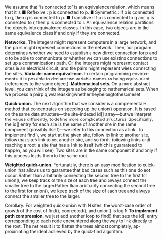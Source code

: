 We assume that “is connected to” is an equivalence relation, which means that it is
■ Reflexive : p is connected to p.
■ Symmetric : If p is connected to q, then q is connected to p.
■ Transitive : If p is connected to q and q is connected to r, then p is connected to r.
An equivalence relation partitions the objects into equivalence classes. In this case, two objects are in the same equivalence class if and only if they are connected.


**Networks.** The integers might represent computers in a large network, and the pairs might represent connections in the network. Then, our program determines whether we need to establish a new direct connection for p and q to be able
to communicate or whether we can use existing connections to set up a communications path. Or, the integers might represent contact sites in an electrical circuit, and the pairs might represent wires connecting the sites.
**Variable-name equivalence.** In certain programming environ- ments, it is possible to declare two variable names as being equiv- alent (references to the same object).
**Mathematical sets.** On a more abstract level, you can think of the integers as belonging to mathematical sets. When we process a pairp q,weareaskingwhethertheybelongtothesameset



**Quick-union.** The next algorithm that we consider is a complementary method that concentrates on speeding up the union() operation. 
It is based on the same data structure—the site-indexed id[] array—but we interpret the values differently, to define more complicated
structures. Specifically, the id[] entry for each site is the name of another site in the same component (possibly
itself)—we refer to this connection as a link. To implement find(), we start at the given site, follow its link to another site, follow that site’s link to yet
another site, and so forth, following links until reaching a root, a site that has a link to itself (which is guaranteed to happen, as you will see). Two
sites are in the same component if and only if this process leads them to the same root.
 
 **Weighted quick-union.** Fortunately, there is an easy modification to quick-union that allows us to guarantee that bad cases such as this one do
 not occur. Rather than arbitrarily connecting the second tree to the first for union(), we keep track of the size of each tree and always connect the
 smaller tree to the larger.Rather than arbitrarily connecting the second tree to the first for union(), we keep track of the size of each tree and always connect the
 smaller tree to the larger.
 
 Corollary. For weighted quick-union with N sites, the worst-case order of growth of the cost of find(), connected(), and union() is log N
 **To implement path compression**, we just add another loop to find() that sets the id[] entry corresponding to each node encountered along the way to link directly to the root. 
 The net result is to flatten the trees almost completely, ap- proximating the ideal achieved by the quick-find algorithm. 